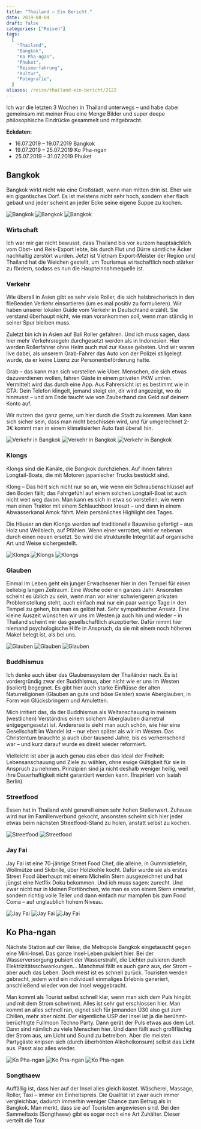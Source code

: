 ```yaml
---
title: "Thailand – Ein Bericht."
date: 2019-08-04
draft: false
categories: ["Reisen"]
tags:
  [
    "Thailand",
    "Bangkok",
    "Ko Pha-ngan",
    "Phuket",
    "Reiseerfahrung",
    "Kultur",
    "Fotografie",
  ]
aliases: /reise/thailand-ein-bericht/2122
---
```


Ich war die letzten 3 Wochen in Thailand unterwegs – und habe dabei gemeinsam mit meiner Frau eine Menge Bilder und super deepe philosophische Eindrücke gesammelt und mitgebracht.

**Eckdaten:**

- 16.07.2019 – 19.07.2019 Bangkok
- 19.07.2019 – 25.07.2019 Ko Pha-ngan
- 25.07.2019 – 31.07.2019 Phuket

## Bangkok

Bangkok wirkt nicht wie eine Großstadt, wenn man mitten drin ist. Eher wie ein gigantisches Dorf. Es ist meistens nicht sehr hoch, sondern eher flach gebaut und jeder scheint an jeder Ecke seine eigene Suppe zu kochen.

![Bangkok](/images/wp/IMG_0005-1024x768.jpeg)
![Bangkok](/images/wp/IMG_0007-768x1024.jpeg)
![Bangkok](/images/wp/IMG_0011-1024x768.jpeg)

### Wirtschaft

Ich war mir gar nicht bewusst, dass Thailand bis vor kurzem hauptsächlich vom Obst- und Reis-Export lebte, bis durch Flut und Dürre sämtliche Äcker nachhaltig zerstört wurden. Jetzt ist Vietnam Export-Meister der Region und Thailand hat die Weichen gestellt, um Tourismus wirtschaftlich noch stärker zu fördern, sodass es nun die Haupteinnahmequelle ist.

### Verkehr

Wie überall in Asien gibt es sehr viele Roller, die sich halsbrecherisch in den fließenden Verkehr einsortieren (um es mal positiv zu formulieren).
Wir haben unserer lokalen Guide vom Verkehr in Deutschland erzählt. Sie verstand überhaupt nicht, wie man vorankommen soll, wenn man ständig in seiner Spur bleiben muss.

Zuletzt bin ich in Asien auf Bali Roller gefahren. Und ich muss sagen, dass hier mehr Verkehrsregeln durchgesetzt werden als in Indonesien. Hier werden Rollerfahrer ohne Helm auch mal zur Kasse gebeten. Und wir waren live dabei, als unserem Grab-Fahrer das Auto von der Polizei stillgelegt wurde, da er keine Lizenz zur Personenbeförderung hatte.

Grab – das kann man sich vorstellen wie Uber. Menschen, die sich etwas dazuverdienen wollen, fahren Gäste in einem privaten PKW umher. Vermittelt wird das durch eine App. Aus Fahrersicht ist es bestimmt wie in GTA: Dein Telefon klingelt, jemand steigt ein, dir wird angezeigt, wo du hinmusst – und am Ende taucht wie von Zauberhand das Geld auf deinem Konto auf.

Wir nutzen das ganz gerne, um hier durch die Stadt zu kommen. Man kann sich sicher sein, dass man nicht beschissen wird, und für umgerechnet 2-3€ kommt man in einem klimatisierten Auto fast überall hin.

![Verkehr in Bangkok](/images/wp/IMG_0003-1024x768.jpeg)
![Verkehr in Bangkok](/images/wp/IMG_0004-1024x768.jpeg)
![Verkehr in Bangkok](/images/wp/IMG_0008-1024x768.jpeg)

### Klongs

Klongs sind die Kanäle, die Bangkok durchziehen. Auf ihnen fahren Longtail-Boats, die mit Motoren japanischer Trucks bestückt sind.

Klong – Das hört sich nicht nur so an, wie wenn ein Schraubenschlüssel auf den Boden fällt; das Fahrgefühl auf einem solchen Longtail-Boat ist auch nicht weit weg davon. Man kann es sich in etwa so vorstellen, wie wenn man einen Traktor mit einem Schlauchboot kreuzt – und dann in einem Abwasserkanal Amok fährt. Mein persönliches Highlight des Tages.

Die Häuser an den Klongs werden auf traditionelle Bauweise gefertigt – aus Holz und Wellblech, auf Pfählen. Wenn einer verrottet, wird er nebenan durch einen neuen ersetzt. So wird die strukturelle Integrität auf organische Art und Weise sichergestellt.

![Klongs](/images/wp/IMG_0001-1024x768.jpeg)
![Klongs](/images/wp/IMG_0021-1024x768.jpeg)
![Klongs](/images/wp/IMG_0022-1024x768.jpeg)

### Glauben

Einmal im Leben geht ein junger Erwachsener hier in den Tempel für einen beliebig langen Zeitraum. Eine Woche oder ein ganzes Jahr.
Ansonsten scheint es üblich zu sein, wenn man vor einer schwierigeren privaten Problemstellung steht, auch einfach mal nur ein paar wenige Tage in den Tempel zu gehen, bis man es gelöst hat.
Sehr sympathischer Ansatz. Eine kleine Auszeit wünschen wir uns im Westen ja auch hin und wieder – in Thailand scheint mir das gesellschaftlich akzeptierter.
Dafür nimmt hier niemand psychologische Hilfe in Anspruch, da sie mit einem noch höheren Makel belegt ist, als bei uns.

![Glauben](/images/wp/IMG_0043-768x1024.jpeg)
![Glauben](/images/wp/IMG_0006-768x1024.jpeg)
![Glauben](/images/wp/IMG_0033-768x1024.jpg)

### Buddhismus

Ich denke auch über das Glaubenssystem der Thailänder nach.
Es ist vordergründig zwar der Buddhismus, aber nicht wie er uns im Westen (isoliert) begegnet. Es gibt hier auch starke Einflüsse der alten Naturreligionen (Glauben an gute und böse Geister) sowie Aberglauben, in Form von Glücksbringern und Amuletten.

Mich irritiert das, da der Buddhismus als Weltanschauung in meinem (westlichen) Verständnis einem solchem Aberglauben diametral entgegengesetzt ist.
Andererseits sieht man auch schön, wie hier eine Gesellschaft im Wandel ist – nur eben später als wir im Westen. Das Christentum brauchte ja auch über tausend Jahre, bis es vorherrschend war – und kurz darauf wurde es direkt wieder reformiert.

Vielleicht ist aber ja auch genau das eben das Ideal der Freiheit: Lebensanschauung und Ziele zu wählen, ohne ewige Gültigkeit für sie in Anspruch zu nehmen. Prinzipien sind ja nicht deshalb weniger heilig, weil ihre Dauerhaftigkeit nicht garantiert werden kann. (Inspiriert von Isaiah Berlin)

### Streetfood

Essen hat in Thailand wohl generell einen sehr hohen Stellenwert. Zuhause wird nur im Familienverbund gekocht, ansonsten scheint sich hier jeder etwas beim nächsten Streetfood-Stand zu holen, anstatt selbst zu kochen.

![Streetfood](/images/wp/IMG_0018-1024x768.jpeg)
![Streetfood](/images/wp/IMG_0020-1024x768.jpeg)

### Jay Fai

Jay Fai ist eine 70-jährige Street Food Chef, die alleine, in Gummistiefeln, Wollmütze und Skibrille, über Holzkohle kocht. Dafür wurde sie als erstes Street Food überhaupt mit einem Michelin Stern ausgezeichnet und hat jüngst eine Netflix Doku bekommen.
Und ich muss sagen: zurecht. Und zwar nicht nur in kleinen Portiönchen, wie man es von einem Stern erwartet, sondern richtig volle Teller und dann einfach nur mampfen bis zum Food Coma – auf unglaublich hohem Niveau.

![Jay Fai](/images/wp/IMG_0041-768x1024.jpeg)
![Jay Fai](/images/wp/IMG_0075-1024x768.jpg)
![Jay Fai](/images/wp/IMG_0040-1024x768.jpeg)

## Ko Pha-ngan

Nächste Station auf der Reise, die Metropole Bangkok eingetauscht gegen eine Mini-Insel.
Das ganze Insel-Leben pulsiert hier. Bei der Wasserversorgung pulsiert der Wasserstrahl, die Lichter pulsieren durch Elektrizitätsschwankungen... Manchmal fällt es auch ganz aus, der Strom – aber auch das Leben. Doch meist ist es schnell zurück.
Touristen werden gebracht, jedem wird ein individuell einmaliges Erlebnis generiert, anschließend wieder von der Insel weggebracht.

Man kommt als Tourist selbst schnell klar, wenn man sich dem Puls hingibt und mit dem Strom schwimmt. Alles ist sehr gut erschlossen hier. Man kommt an alles schnell ran, eignet sich für jemanden Ü30 also gut zum Chillen, mehr aber nicht.
Der eigentliche USP der Insel ist ja die berühmt-berüchtigte Fullmoon Techno Party. Dann gerät der Puls etwas aus dem Lot.
Dann sind nämlich zu viele Menschen hier. Und dann fällt auch großflächig der Strom aus, um Licht und Sound zu betreiben.
Aber die meisten Partygäste knipsen sich (durch überhöhten Alkoholkonsum) selbst das Licht aus. Passt also alles wieder.

![Ko Pha-ngan](/images/wp/IMG_0042-1024x768.jpeg)
![Ko Pha-ngan](/images/wp/IMG_0044-1024x768.jpeg)
![Ko Pha-ngan](/images/wp/IMG_0045-1024x768.jpeg)

### Songthaew

Auffällig ist, dass hier auf der Insel alles gleich kostet. Wäscherei, Massage, Roller, Taxi – immer ein Einheitspreis.
Die Qualität ist zwar auch immer vergleichbar, dadurch immerhin weniger Chance zum Betrug als in Bangkok. Man merkt, dass sie auf Touristen angewiesen sind.
Bei den Sammeltaxis (Songthaew) gibt es sogar noch eine Art Zuhälter. Dieser verteilt die Tour

